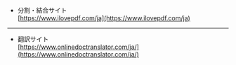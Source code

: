 - 分割・結合サイト  
[https://www.ilovepdf.com/ja](https://www.ilovepdf.com/ja)
---
- 翻訳サイト  
[https://www.onlinedoctranslator.com/ja/](https://www.onlinedoctranslator.com/ja/)